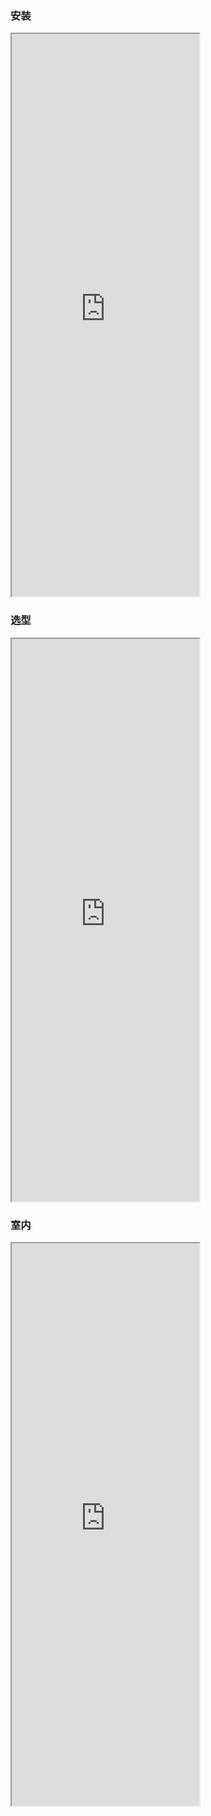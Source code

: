 
###  安装
<iframe src="https://5docs.oss-cn-shanghai.aliyuncs.com/res/公司介绍/新版_远大科技集团简介_20200818.pdf"  height=900px > </iframe>

###  选型
<iframe src="https://5docs.oss-cn-shanghai.aliyuncs.com/res/公司介绍/新版_远大科技集团简介_20200818.pdf"  height=900px > </iframe>

###  室内
<iframe src="https://5docs.oss-cn-shanghai.aliyuncs.com/res/公司介绍/新版_远大科技集团简介_20200818.pdf"  height=900px > </iframe>



